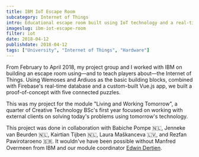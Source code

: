 ```yaml
---
title: IBM IoT Escape Room
subcategory: Internet of Things
intro: Educational escape room built using IoT technology and a real-time database with IBM for a module project in April 2018.
imageslug: ibm-iot-escape-room
filter: iot
date: 2018-04-12
publishdate: 2018-04-12
tags: ["University", "Internet of Things", "Hardware"]
---
```


From February to April 2018, my project group and I worked with IBM on building an escape room using—and to teach players about—the Internet of Things. Using Wemoses and Ardiuos as the basic building blocks, combined with Firebase's real-time database and a custom-built Vue.js app, we built a proof-of-concept with five connected puzzles.

This was my project for the module "Living and Working Tomorrow", a quarter of Creative Technology BSc's first year focused on working with external clients on solving today's problems using tomorrow's technology.

<div class="two-images">
	<div><img alt="" src="/ibm-iot-escape-room/1.jpg"></div>
	<div><img alt="" src="/ibm-iot-escape-room/2.jpg"></div>
</div>
<div class="two-images">
	<div><img alt="" src="/ibm-iot-escape-room/3.jpg"></div>
	<div><img alt="" src="/ibm-iot-escape-room/4.jpg"></div>
</div>
<div class="two-images">
	<div><img alt="" src="/ibm-iot-escape-room/5.jpg"></div>
	<div><img alt="" src="/ibm-iot-escape-room/6.jpg"></div>
</div>

<footer>This project was done in collaboration with Babiche Pompe 🇳🇱, Jenneke van Beurden 🇳🇱, Kairtian Tijben 🇳🇱, Laura Maškanceva 🇱🇻, and Rezfan Pawirotaroeno 🇸🇷. It wouldn've have been possible without Manfred Overmeen from IBM and our module coordinator <a href="http://edwindertien.nl/">Edwin Dertien</a>.</footer>